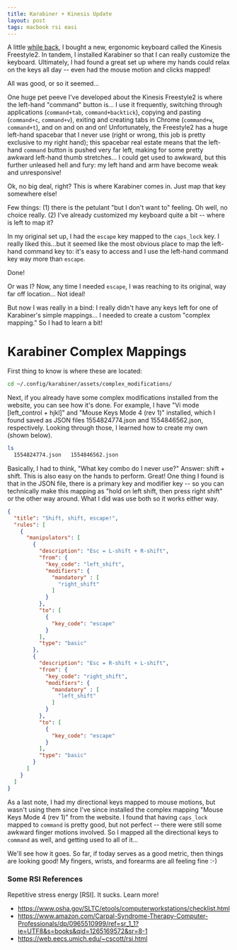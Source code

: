 ```yaml
---
title: Karabiner + Kinesis Update
layout: post
tags: macbook rsi easi
---
```


A little [while back](https://krbnite.github.io/Karabiner-for-your-Keyboard/), I bought a new,
ergonomic keyboard called the Kinesis Freestyle2.  In tandem, I installed Karabiner so that I can
really customize the keyboard.  Ultimately, I had found a great set up where my hands could relax
on the keys all day -- even had the mouse motion and clicks mapped! 

All was good, or so it seemed...

One huge pet peeve I've developed about the Kinesis Freestyle2 is where the left-hand "command"
button is... I use it frequently, switching through applications (`command+tab`, `command+backtick`),
copying and pasting (`command+c`, `command+v`), exiting and creating tabs in Chrome (`command+w`, `command+t`),
and on and on and on!  Unfortunately, the Freestyle2 has a huge left-hand spacebar that I never
use (right or wrong, this job is pretty exclusive to my right hand); this spacebar real estate means that
the left-hand `command` button is pushed very far left, making for some pretty 
awkward left-hand thumb stretches...  I could get used to awkward, but this further unleased
hell and fury:  my left hand and arm have become weak and unresponsive!  

Ok, no big deal, right?  This is where Karabiner comes in.  Just map that key somewhere else!

Few things: (1) there is the petulant "but I don't want to" feeling.  Oh well, no choice really.  (2) I've
already customized my keyboard quite a bit -- where is left to map it?  

In my original set up, I had the `escape` key mapped to the `caps_lock` key.  I really liked this...but it
seemed like the most obvious place to map the left-hand command key to: it's easy to access and I use the left-hand 
command key way more than `escape`.  

Done!

Or was I?  Now, any time I needed `escape`, I was reaching to its original, way far off location... Not ideal!

But now I was really in a bind: I really didn't have any keys left for one of Karabiner's simple mappings... I needed
to create a custom "complex mapping."  So I had to learn a bit!

# Karabiner Complex Mappings
First thing to know is where these are located:
```bash
cd ~/.config/karabiner/assets/complex_modifications/
```

Next, if you already have some complex modifications installed from the website, you can see how
it's done.  For example, I have "Vi mode [left_control + hjkl]" and "Mouse Keys Mode 4 (rev 1)" installed,
which I found saved as JSON files 1554824774.json and 1554846562.json, respectively.  Looking through those,
I learned how to create my own (shown below).

```bash
ls
  1554824774.json   1554846562.json
```

Basically, I had to think, "What key combo do I never use?" Answer: shift + shift.  This is also 
easy on the hands to perform.  Great!  One thing I found is that in the JSON file, there is
a primary key and modifier key -- so you can technically make this mapping as "hold on left shift, then
press right shift" or the other way around.  What I did was use both so it works either way.

```json
{
  "title": "Shift, shift, escape!",
  "rules": [
    {
      "manipulators": [
        {
          "description": "Esc = L-shift + R-shift",
          "from": {
            "key_code": "left_shift",
            "modifiers": {
              "mandatory" : [
                "right_shift"
              ]
            }
          },
          "to": [
            {
              "key_code": "escape"
            }
          ],
          "type": "basic"
        },
        {
          "description": "Esc = R-shift + L-shift",
          "from": {
            "key_code": "right_shift",
            "modifiers": {
              "mandatory" : [
                "left_shift"
              ]
            }
          },
          "to": [
            {
              "key_code": "escape"
            }
          ],
          "type": "basic"
        }
      ]
    }
  ]
}
```

As a last note, I had my directional keys mapped to mouse motions, but wasn't using them since
I've since installed the complex mapping "Mouse Keys Mode 4 (rev 1)" from the website.  I found that
having `caps_lock` mapped to `command` is pretty good, but not perfect -- there were still some awkward
finger motions involved.  So I mapped all the directional keys to `command` as well, and getting used
to all of it... 

We'll see how it goes.  So far, if today serves as a good metric, then things are looking good!  My fingers,
wrists, and forearms are all feeling fine :-)

### Some RSI References
Repetitive stress energy [RSI].  It sucks.  Learn more!
* https://www.osha.gov/SLTC/etools/computerworkstations/checklist.html
* https://www.amazon.com/Carpal-Syndrome-Therapy-Computer-Professionals/dp/0965510999/ref=sr_1_1?ie=UTF8&s=books&qid=1265169572&sr=8-1
* https://web.eecs.umich.edu/~cscott/rsi.html
 
